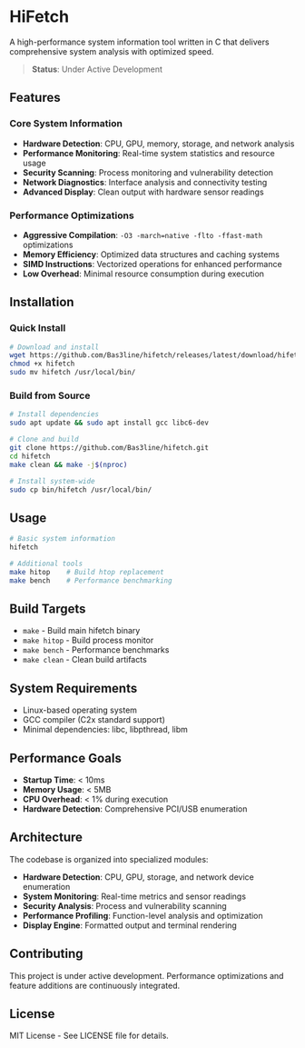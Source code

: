 # HiFetch

A high-performance system information tool written in C that delivers comprehensive system analysis with optimized speed.

> **Status**: Under Active Development

## Features

### Core System Information
- **Hardware Detection**: CPU, GPU, memory, storage, and network analysis
- **Performance Monitoring**: Real-time system statistics and resource usage
- **Security Scanning**: Process monitoring and vulnerability detection
- **Network Diagnostics**: Interface analysis and connectivity testing
- **Advanced Display**: Clean output with hardware sensor readings

### Performance Optimizations
- **Aggressive Compilation**: `-O3 -march=native -flto -ffast-math` optimizations
- **Memory Efficiency**: Optimized data structures and caching systems
- **SIMD Instructions**: Vectorized operations for enhanced performance
- **Low Overhead**: Minimal resource consumption during execution

## Installation

### Quick Install
```bash
# Download and install
wget https://github.com/Bas3line/hifetch/releases/latest/download/hifetch
chmod +x hifetch
sudo mv hifetch /usr/local/bin/
```

### Build from Source
```bash
# Install dependencies
sudo apt update && sudo apt install gcc libc6-dev

# Clone and build
git clone https://github.com/Bas3line/hifetch.git
cd hifetch
make clean && make -j$(nproc)

# Install system-wide
sudo cp bin/hifetch /usr/local/bin/
```

## Usage

```bash
# Basic system information
hifetch

# Additional tools
make hitop    # Build htop replacement
make bench    # Performance benchmarking
```

## Build Targets

- `make` - Build main hifetch binary
- `make hitop` - Build process monitor
- `make bench` - Performance benchmarks
- `make clean` - Clean build artifacts

## System Requirements

- Linux-based operating system
- GCC compiler (C2x standard support)
- Minimal dependencies: libc, libpthread, libm

## Performance Goals

- **Startup Time**: < 10ms
- **Memory Usage**: < 5MB
- **CPU Overhead**: < 1% during execution
- **Hardware Detection**: Comprehensive PCI/USB enumeration

## Architecture

The codebase is organized into specialized modules:

- **Hardware Detection**: CPU, GPU, storage, and network device enumeration
- **System Monitoring**: Real-time metrics and sensor readings
- **Security Analysis**: Process and vulnerability scanning
- **Performance Profiling**: Function-level analysis and optimization
- **Display Engine**: Formatted output and terminal rendering

## Contributing

This project is under active development. Performance optimizations and feature additions are continuously integrated.

## License

MIT License - See LICENSE file for details.